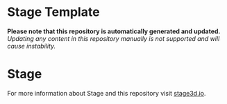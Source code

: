 # Stage Template

**Please note that this repository is automatically generated and updated.** *Updating any content in this repository manually is not supported and will cause instability.*

# Stage

For more information about Stage and this repository visit [stage3d.io](https://stage3d.io/).
